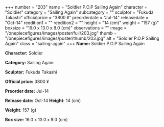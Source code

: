 +++
number = "203"
name = "Soldier P.O.P Sailing Again"
character = "Soldier"
category = "Sailing Again"
subcategory = ""
sculptor = "Fukuda Takashi"
officialprice = "3800 ¥"
preorderdate = "Jul-14"
releasedate = "Oct-14"
reedition1 = ""
reedition2 = ""
height = "14 (cm)"
weight = "157 (g)"
boxsize = "16.0 x 13.0 x 8.0 (cm)"
observations = ""
image = "/onepiecefigures/images/poster/full/203.jpg"
thumb = "/onepiecefigures/images/poster/thumb/203.jpg"
alt = "Soldier P.O.P Sailing Again"
class = "sailing-again"
+++
**Name:** Soldier P.O.P Sailing Again

**Character:** Soldier

**Category:** Sailing Again 

**Sculptor:** Fukuda Takashi

**Official price:** 3800 ¥

**Preorder date:** Jul-14

**Release date:** Oct-14
**Height:** 14 (cm)

**Weight:** 157 (g)

**Box size:** 16.0 x 13.0 x 8.0 (cm)

